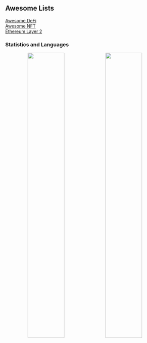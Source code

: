 ## Awesome Lists
[Awesome DeFi](https://github.com/Lucas-Kohorst/awesome-defi)   
[Awesome NFT](https://github.com/Lucas-Kohorst/awesome-nft)   
[Ethereum Layer 2](https://github.com/Lucas-Kohorst/awesome-layer-2)

### Statistics and Languages

 <!-- <p align="center"> 
    <img src="https://github-readme-stats.vercel.app/api?username=Lucas-Kohorst&count_private=true&show_icons=true&theme=buefy" alt="Lucas-Kohorst" width="420"/> 
    <img src="https://github-readme-stats.vercel.app/api/top-langs/?username=Lucas-Kohorst&hide=jupyter%20notebook,html,css&langs_count=8&layout=compact&theme=buefy" alt="Lucas-Kohorst" height="165" />
 </p> -->

<p align="center">
  <img width="48%" src="https://github-readme-stats.vercel.app/api?username=Lucas-Kohorst&show_icons=true&theme=tokyonight" />
  <img width="48%" src="https://github-readme-streak-stats.herokuapp.com/?user=Lucas-Kohorst&theme=tokyonight" />
</p>

<!--

For ICON With Text
    https://img.shields.io/badge/HereText-FF9800.svg?&style=for-the-badge&logo=HereIconName&logoColor=white

For Github Stats
    https://github-readme-stats.vercel.app/api?username=Lucas-Kohorst&show_icons=true

For Profile View
    https://komarev.com/ghpvc/?username=Lucas-Kohorst

For Auto Generate
    https://rahuldkjain.github.io/gh-profile-readme-generator/

For County Flag ICOn
    https://www.flaticon.com/

For ICON Idea
    https://simpleicons.org/

-->

<!--
<p align="center">
 <img src="https://github-profile-trophy.vercel.app/?username=Lucas-Kohorst&theme=flat&row=1" alt="Lucas-Kohorst" />
</p>

-->
